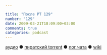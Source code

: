 ```yaml
---

title: "После РТ 129"
number: "129"
date: 2009-03-21T18:09:00+03:00
comments: true
categories: podcast
---
```

[аудио](http://cdn.radio-t.com/rt129post.mp3) ● [пиратский torrent](http://pirates.radio-t.com/torrents/rt129post.mp3.torrent) ● [лог чата](http://chat.radio-t.com/logs/radio-t-129.html) ● [wiki](http://wiki.radio-t.com/%D0%9F%D0%BE%D1%81%D0%BB%D0%B5_%D0%A0%D0%A2_129)<audio src="http://cdn.radio-t.com/rt129post.mp3" preload="none">
